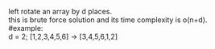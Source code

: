 left rotate an array by d places.  
this is brute force solution and its time complexity is o(n+d).  
#example:  
d = 2;
[1,2,3,4,5,6] -> [3,4,5,6,1,2]

